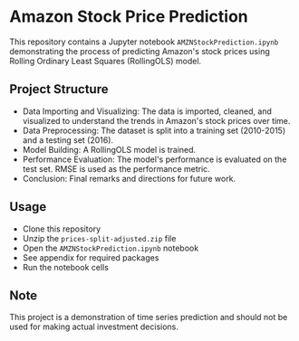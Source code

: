 # Amazon Stock Price Prediction

This repository contains a Jupyter notebook `AMZNStockPrediction.ipynb` demonstrating the process of predicting Amazon's stock prices using Rolling Ordinary Least Squares (RollingOLS) model.

## Project Structure
- Data Importing and Visualizing: The data is imported, cleaned, and visualized to understand the trends in Amazon's stock prices over time.
- Data Preprocessing: The dataset is split into a training set (2010-2015) and a testing set (2016).
- Model Building: A RollingOLS model is trained.
- Performance Evaluation: The model's performance is evaluated on the test set. RMSE is used as the performance metric.
- Conclusion: Final remarks and directions for future work.

## Usage
- Clone this repository
- Unzip the `prices-split-adjusted.zip` file
- Open the `AMZNStockPrediction.ipynb` notebook
- See appendix for required packages
- Run the notebook cells

## Note
This project is a demonstration of time series prediction and should not be used for making actual investment decisions.
